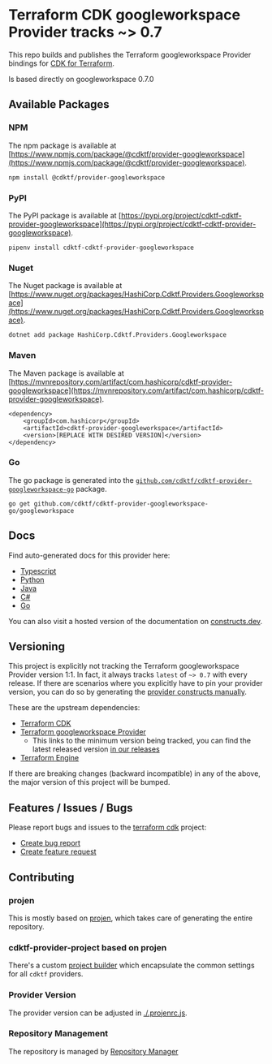
# Terraform CDK googleworkspace Provider tracks ~> 0.7

This repo builds and publishes the Terraform googleworkspace Provider bindings for [CDK for Terraform](https://cdk.tf).

Is based directly on googleworkspace 0.7.0

## Available Packages

### NPM

The npm package is available at [https://www.npmjs.com/package/@cdktf/provider-googleworkspace](https://www.npmjs.com/package/@cdktf/provider-googleworkspace).

`npm install @cdktf/provider-googleworkspace`

### PyPI

The PyPI package is available at [https://pypi.org/project/cdktf-cdktf-provider-googleworkspace](https://pypi.org/project/cdktf-cdktf-provider-googleworkspace).

`pipenv install cdktf-cdktf-provider-googleworkspace`

### Nuget

The Nuget package is available at [https://www.nuget.org/packages/HashiCorp.Cdktf.Providers.Googleworkspace](https://www.nuget.org/packages/HashiCorp.Cdktf.Providers.Googleworkspace).

`dotnet add package HashiCorp.Cdktf.Providers.Googleworkspace`

### Maven

The Maven package is available at [https://mvnrepository.com/artifact/com.hashicorp/cdktf-provider-googleworkspace](https://mvnrepository.com/artifact/com.hashicorp/cdktf-provider-googleworkspace).

```
<dependency>
    <groupId>com.hashicorp</groupId>
    <artifactId>cdktf-provider-googleworkspace</artifactId>
    <version>[REPLACE WITH DESIRED VERSION]</version>
</dependency>
```


### Go

The go package is generated into the [`github.com/cdktf/cdktf-provider-googleworkspace-go`](https://github.com/cdktf/cdktf-provider-googleworkspace-go) package.

`go get github.com/cdktf/cdktf-provider-googleworkspace-go/googleworkspace`

## Docs

Find auto-generated docs for this provider here: 

- [Typescript](./docs/API.typescript.md)
- [Python](./docs/API.python.md)
- [Java](./docs/API.java.md)
- [C#](./docs/API.csharp.md)
- [Go](./docs/API.go.md)

You can also visit a hosted version of the documentation on [constructs.dev](https://constructs.dev/packages/@cdktf/provider-googleworkspace).

## Versioning

This project is explicitly not tracking the Terraform googleworkspace Provider version 1:1. In fact, it always tracks `latest` of `~> 0.7` with every release. If there are scenarios where you explicitly have to pin your provider version, you can do so by generating the [provider constructs manually](https://cdk.tf/imports).

These are the upstream dependencies:

- [Terraform CDK](https://cdk.tf)
- [Terraform googleworkspace Provider](https://registry.terraform.io/providers/hashicorp/googleworkspace/0.7.0)
    - This links to the minimum version being tracked, you can find the latest released version [in our releases](https://github.com/cdktf/cdktf-provider-googleworkspace/releases)
- [Terraform Engine](https://terraform.io)

If there are breaking changes (backward incompatible) in any of the above, the major version of this project will be bumped.

## Features / Issues / Bugs

Please report bugs and issues to the [terraform cdk](https://cdk.tf) project:

- [Create bug report](https://cdk.tf/bug)
- [Create feature request](https://cdk.tf/feature)

## Contributing

### projen

This is mostly based on [projen](https://github.com/eladb/projen), which takes care of generating the entire repository.

### cdktf-provider-project based on projen

There's a custom [project builder](https://github.com/hashicorp/cdktf-provider-project) which encapsulate the common settings for all `cdktf` providers.

### Provider Version

The provider version can be adjusted in [./.projenrc.js](./.projenrc.js).

### Repository Management

The repository is managed by [Repository Manager](https://github.com/hashicorp/cdktf-repository-manager/)

